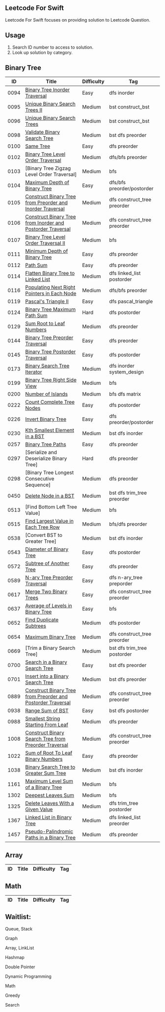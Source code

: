 Leetcode For Swift<br>
-
Leetcode For Swift focuses on providing solution to Leetcode Question.<br>

Usage<br>
-
1. Search ID number to access to solution.<br>
2. Look up solution by category.<br>

Binary Tree
-
| ID  | Title | Difficulty | Tag | 
| - | - | - | - |
| 0094 | [Binary Tree Inorder Traversal]() | Easy | dfs inorder |
| 0095 | [Unique Binary Search Trees II]() | Medium | bst construct_bst |
| 0096 | [Unique Binary Search Trees]() | Medium | bst construct_bst | 
| 0098 | [Validate Binary Search Tree]() | Medium | bst dfs preorder |
| 0100 | [Same Tree]() | Easy | dfs preorder |
| 0102 | [Binary Tree Level Order Traversal]() | Medium | dfs/bfs preorder | 
| 0103 | [Binary Tree Zigzag Level Order Traversal] | Medium | bfs |
| 0104 | [Maximum Depth of Binary Tree]() | Easy | dfs/bfs preorder/postorder |
| 0105 | [Construct Binary Tree from Preorder and Inorder Traversal]() | Medium | dfs construct_tree preorder |
| 0106 | [Construct Binary Tree from Inorder and Postorder Traversal]() | Medium | dfs construct_tree preorder |
| 0107 | [Binary Tree Level Order Traversal II]() | Medium | bfs |
| 0111 | [Minimum Depth of Binary Tree]() | Easy | dfs preorder |
| 0112 | [Path Sum]() | Easy | dfs preorder |
| 0114 | [Flatten Binary Tree to Linked List]() | Medium |  dfs linked_list postorder |
| 0116 | [Populating Next Right Pointers in Each Node]() | Medium | dfs/bfs preorder |
| 0119 | [Pascal's Triangle II]() | Easy | dfs pascal_triangle | 
| 0124 | [Binary Tree Maximum Path Sum]() | Hard | dfs postorder |
| 0129 | [Sum Root to Leaf Numbers]() | Medium | dfs preorder |
| 0144 | [Binary Tree Preorder Traversal]() | Easy | dfs preorder |
| 0145 | [Binary Tree Postorder Traversal]() | Easy | dfs postorder |
| 0173 | [Binary Search Tree Iterator]() | Medium | dfs inorder system_design | 
| 0199 | [Binary Tree Right Side View]() | Medium | bfs |
| 0200 | [Number of Islands]() | Medium | bfs dfs matrix |
| 0222 | [Count Complete Tree Nodes]() | Easy | dfs postorder |
| 0226 | [Invert Binary Tree ]() | Easy | dfs preorder/postorder |
| 0230 | [Kth Smallest Element in a BST]() | Medium | bst dfs inorder |
| 0257 | [Binary Tree Paths]() | Easy | dfs preorder |
| 0297 | [Serialize and Deserialize Binary Tree] | Hard | dfs preorder |
| 0298 | [Binary Tree Longest Consecutive Sequence] | Medium | dfs preorder |
| 0450 | [Delete Node in a BST]() | Medium | bst dfs trim_tree preorder |
| 0513 | [Find Bottom Left Tree Value] | Medium | bfs |
| 0515 | [Find Largest Value in Each Tree Row]() | Medium | bfs/dfs preorder |
| 0538 | [Convert BST to Greater Tree] | Medium | bst dfs inorder |
| 0543 | [Diameter of Binary Tree]() | Easy | dfs postorder |
| 0572 | [Subtree of Another Tree]() | Easy | dfs preorder |
| 0589 | [N-ary Tree Preorder Traversal]() | Easy | dfs n-ary_tree preporder | 
| 0617 | [Merge Two Binary Trees]() | Easy | dfs construct_tree preorder |
| 0637 | [Average of Levels in Binary Tree]() | Easy | bfs |
| 0652 | [Find Duplicate Subtrees]() | Medium | dfs postorder |
| 0654 | [Maximum Binary Tree]() | Medium | dfs construct_tree preorder |
| 0669 | [Trim a Binary Search Tree] | Medium | bst dfs trim_tree postorder |
| 0700 | [Search in a Binary Search Tree]() | Easy | bst dfs preorder |
| 0701 | [Insert into a Binary Search Tree]() | Medium | bst dfs preorder |
| 0889 | [Construct Binary Tree from Preorder and Postorder Traversal]() | Medium | dfs construct_tree preorder |
| 0938 | [Range Sum of BST]() | Easy | bst dfs postorder |
| 0988 | [Smallest String Starting From Leaf]() | Medium | dfs preorder |
| 1008 | [Construct Binary Search Tree from Preorder Traversal]() | Medium | dfs construct_tree preorder |
| 1022 | [Sum of Root To Leaf Binary Numbers]() | Easy | dfs preorder |
| 1038 | [Binary Search Tree to Greater Sum Tree]() | Medium | bst dfs inorder |
| 1161 | [Maximum Level Sum of a Binary Tree]() | Medium | bfs |
| 1302 | [Deepest Leaves Sum]() | Medium | bfs |
| 1325 | [Delete Leaves With a Given Value]() | Medium | dfs trim_tree postorder | 
| 1367 | [Linked List in Binary Tree]() | Medium | dfs linked_list preorder |
| 1457 | [Pseudo-Palindromic Paths in a Binary Tree]() | Medium | dfs preorder |

Array
-
| ID  | Title | Difficulty | Tag | 
| - | - | - | - |

Math
-
| ID  | Title | Difficulty | Tag | 
| - | - | - | - |



Waitlist:
-
Queue, Stack

Graph

Array, LinkList

Hashmap

Double Pointer

Dynamic Programming

Math

Greedy

Search
